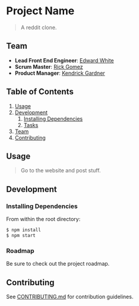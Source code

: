 # Project Name

> A reddit clone.

## Team

  - __Lead Front End Engineer__: [Edward White](#https://github.com/maybeted)
  - __Scrum Master__: [Rick Gomez](#https://github.com/rickgomez)
  - __Product Manager__: [Kendrick Gardner](#https://github.com/kbgar24)

## Table of Contents

1. [Usage](#Usage)
1. [Development](#development)
    1. [Installing Dependencies](#installing-dependencies)
    1. [Tasks](#tasks)
1. [Team](#team)
1. [Contributing](#contributing)

## Usage

> Go to the website and post stuff.


## Development

### Installing Dependencies

From within the root directory:

```sh
$ npm install
$ npm start
```

### Roadmap

Be sure to check out the project roadmap.


## Contributing

See [CONTRIBUTING.md](CONTRIBUTING.md) for contribution guidelines.
